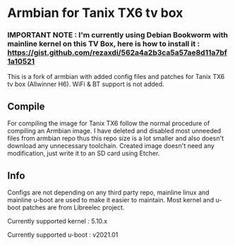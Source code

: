 # Armbian for Tanix TX6 tv box

### IMPORTANT NOTE : I'm currently using Debian Bookworm with mainline kernel on this TV Box, here is how to install it : https://gist.github.com/rezaxdi/562a4a2b3ca5a57ae8d11a7bf1a10521

This is a fork of armbian with added config files and patches for Tanix TX6 tv box (Allwinner H6). WiFi & BT support is not added.

## Compile
For compiling the image for Tanix TX6 follow the normal procedure of compiling an Armbian image. I have deleted and disabled most unneeded files from armbian repo thus this repo size is a lot smaller and also doesn't download any unnecessary toolchain. Created image doesn't need any modification, just write it to an SD card using Etcher.

## Info
Configs are not depending on any third party repo, mainline linux and mainline u-boot are used to make it easier to maintain. Most kernel and u-boot patches are from Libreelec project. 

Currently supported kernel : 5.10.x

Currently supported u-boot : v2021.01
